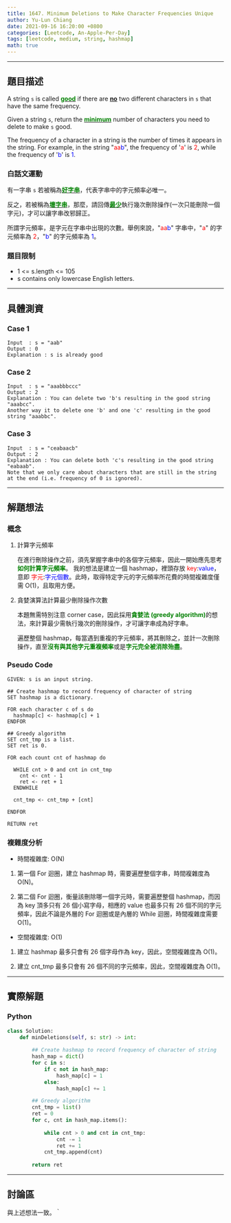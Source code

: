 ```yaml
---
title: 1647. Minimum Deletions to Make Character Frequencies Unique
author: Yu-Lun Chiang
date: 2021-09-16 16:20:00 +0800
categories: [Leetcode, An-Apple-Per-Day]
tags: [leetcode, medium, string, hashmap]
math: true
---
```


---
## 題目描述

A string `s` is called <b><u><span style="color:green">good</span></u></b> if there are <b><u>no</u></b> two different characters in `s` that have the same frequency.

Given a string `s`, return the <b><u><span style="color:green">minimum</span></u></b> number of characters you need to delete to make `s` good.

The frequency of a character in a string is the number of times it appears in the string. For example, in the string "<span style="color:red">aa</span><span style="color:blue">b</span>", the frequency of '<span style="color:red">a</span>' is <span style="color:red">2</span>, while the frequency of '<span style="color:blue">b</span>' is <span style="color:blue">1</span>.

### 白話文運動

有一字串 `s` 若被稱為<b><u><span style="color:green">好字串</span></u></b>，代表字串中的字元頻率必唯一。

反之，若被稱為<b><u><span style="color:green">壞字串</span></u></b>，那麼，請回傳<b><u><span style="color:green">最少</span></u></b>執行幾次刪除操作(一次只能刪除一個字元)，才可以讓字串改邪歸正。

所謂字元頻率，是字元在字串中出現的次數。舉例來說，"<span style="color:red">aa</span><span style="color:blue">b</span>" 字串中，"<span style="color:red">a</span>" 的字元頻率為 <span style="color:red">2</span>，"<span style="color:blue">b</span>" 的字元頻率為 <span style="color:blue">1</span>。 

### 題目限制

- 1 <= s.length <= 105
- s contains only lowercase English letters.


---
## 具體測資

### Case 1

```
Input  : s = "aab"
Output : 0 
Explanation : s is already good
```

### Case 2

```
Input  : s = "aaabbbccc"
Output : 2
Explanation : You can delete two 'b's resulting in the good string "aaabcc".
Another way it to delete one 'b' and one 'c' resulting in the good string "aaabbc".
```

### Case 3

```
Input  : s = "ceabaacb"
Output : 2
Explanation : You can delete both 'c's resulting in the good string "eabaab".
Note that we only care about characters that are still in the string at the end (i.e. frequency of 0 is ignored).
```


---
## 解題想法

### 概念

1. 計算字元頻率

    在進行刪除操作之前，須先掌握字串中的各個字元頻率，因此一開始應先思考<b><span style="color:green">如何計算字元頻率</span></b>。
    我的想法是建立一個 hashmap，裡頭存放 <span style="color:red">key</span>:<span style="color:blue">value</span>，意即 <span style="color:red">字元</span>:<span style="color:blue">字元個數</span>。此時，取得特定字元的字元頻率所花費的時間複雜度僅需 O(1)，且取用方便。

2. 貪婪演算法計算最少刪除操作次數

    本題無需特別注意 corner case，因此採用<b><span style="color:green">貪婪法 (greedy algorithm)</span></b>的想法，來計算最少需執行幾次的刪除操作，才可讓字串成為好字串。
    
    遍歷整個 hashmap，每當遇到重複的字元頻率，將其刪除之，並計一次刪除操作，直至<b><span style="color:green">沒有與其他字元重複頻率</span></b>或是<b><span style="color:green">字元完全被消除殆盡</span></b>。

### Pseudo Code

```
GIVEN: s is an input string.

## Create hashmap to record frequency of character of string
SET hashmap is a dictionary.

FOR each character c of s do
  hashmap[c] <- hashmap[c] + 1 
ENDFOR

## Greedy algorithm
SET cnt_tmp is a list.
SET ret is 0.

FOR each count cnt of hashmap do
  
  WHILE cnt > 0 and cnt in cnt_tmp
    cnt <- cnt - 1
    ret <- ret + 1
  ENDWHILE

  cnt_tmp <- cnt_tmp + [cnt]

ENDFOR

RETURN ret
```

### 複雜度分析

- 時間複雜度: O(N)
  
1. 第一個 For 迴圈，建立 hashmap 時，需要遍歷整個字串，時間複雜度為 O(N)。

2. 第二個 For 迴圈，衡量該刪除哪一個字元時，需要遍歷整個 hashmap，而因為 key 頂多只有 26 個小寫字母，相應的 value 也最多只有 26 個不同的字元頻率，因此不論是外層的 For 迴圈或是內層的 While 迴圈，時間複雜度需要 O(1)。

- 空間複雜度: O(1)

1. 建立 hashmap 最多只會有 26 個字母作為 key，因此，空間複雜度為 O(1)。

2. 建立 cnt_tmp 最多只會有 26 個不同的字元頻率，因此，空間複雜度為 O(1)。


---
## 實際解題

### Python

```python
class Solution:
    def minDeletions(self, s: str) -> int:
        
        ## Create hashmap to record frequency of character of string
        hash_map = dict()
        for c in s:
            if c not in hash_map:
                hash_map[c] = 1
            else:
                hash_map[c] += 1

        ## Greedy algorithm
        cnt_tmp = list()
        ret = 0
        for c, cnt in hash_map.items():
            
            while cnt > 0 and cnt in cnt_tmp:
                cnt -= 1
                ret += 1
            cnt_tmp.append(cnt)
        
        return ret
```


---
## 討論區

與上述想法一致。｀
